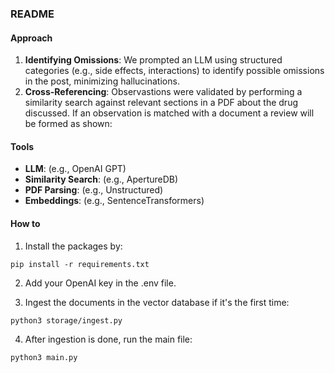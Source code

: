 ### README  

#### Approach  
1. **Identifying Omissions**: We prompted an LLM using structured categories (e.g., side effects, interactions) to identify possible omissions in the post, minimizing hallucinations.  
2. **Cross-Referencing**: Observastions were validated by performing a similarity search against relevant sections in a PDF about the drug discussed. If an observation is matched with a document a review will be formed as shown:

#### Tools  
- **LLM**: (e.g., OpenAI GPT)  
- **Similarity Search**: (e.g., ApertureDB)  
- **PDF Parsing**: (e.g., Unstructured)  
- **Embeddings**: (e.g., SentenceTransformers)

#### How to

1. Install the packages by:

``` pip install -r requirements.txt ```

2. Add your OpenAI key in the .env file. 

3. Ingest the documents in the vector database if it's the first time:

``` python3 storage/ingest.py ```

4. After ingestion is done, run the main file:

``` python3 main.py ```


